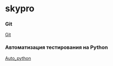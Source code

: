 # skypro

  ###  Git
  
  [Git](https://github.com/mranolegprivate/skypro/blob/main/git.md "Git")  

  
### Автоматизация тестирования на Python
[Auto_python](https://github.com/mranolegprivate/skypro/tree/main/auto_python "auto_python")
